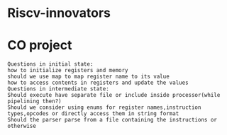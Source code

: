 # Riscv-innovators
# CO project
    Questions in initial state:
    how to initialize registers and memory
    should we use map to map register name to its value 
    how to access contents in registers and update the values
    Questions in intermediate state:
    Should execute have separate file or include inside processor(while pipelining then?)
    Should we consider using enums for register names,instruction types,opcodes or directly access them in string format
    Should the parser parse from a file containing the instructions or otherwise
 
    
    
